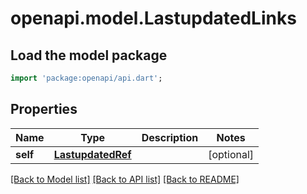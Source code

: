 # openapi.model.LastupdatedLinks

## Load the model package
```dart
import 'package:openapi/api.dart';
```

## Properties
Name | Type | Description | Notes
------------ | ------------- | ------------- | -------------
**self** | [**LastupdatedRef**](LastupdatedRef.md) |  | [optional] 

[[Back to Model list]](../README.md#documentation-for-models) [[Back to API list]](../README.md#documentation-for-api-endpoints) [[Back to README]](../README.md)


